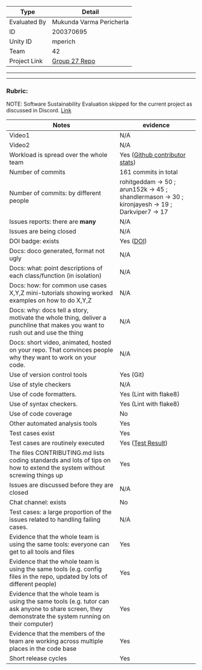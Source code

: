 |Type| Detail|
|--------|-------|
| Evaluated By | Mukunda Varma Pericherla |
| ID | 200370695 |
| Unity ID | mperich |
| Team | 42 |
| Project Link | [Group 27 Repo](https://github.com/rohitgeddam/CSC510_HW1/tree/HW2) |

******
******

### Rubric:

NOTE: Software Sustainability Evaluation skipped for the current project as discussed in Discord. [Link](https://discord.com/channels/1009547855301718107/1009549425288429608/1023416944101163069)

|Notes|evidence|
|-----|---------|
|Video1| N/A | 
|Video2| N/A | 
|Workload is spread over the whole team | Yes ([Github contributor stats](https://github.com/rohitgeddam/CSC510_HW1/graphs/contributors)) |
|Number of commits| 161 commits in total |
|Number of commits: by different people| rohitgeddam -> 50 ; arun152k -> 45 ; shandlermason -> 30 ; kironjayesh -> 19 ; Darkviper7 -> 17 |
|Issues reports: there are **many**| N/A |
|Issues are being closed| N/A |
|DOI badge: exists| Yes ([DOI](https://doi.org/10.5281/zenodo.7061868)) |
|Docs: doco generated, format not ugly | N/A |
|Docs: what: point descriptions of each class/function (in isolation) | N/A |
|Docs: how: for common use cases X,Y,Z mini-tutorials showing worked examples on how to do X,Y,Z| N/A | 
|Docs: why: docs tell a story, motivate the whole thing, deliver a punchline that makes you want to rush out and use the thing| N/A |
|Docs: short video, animated, hosted on your repo. That convinces people why they want to work on your code.| N/A |
|Use of version control tools| Yes (Git) |
|Use of style checkers | N/A |
|Use of code formatters. | Yes (Lint with flake8) |
|Use of syntax checkers. | Yes (Lint with flake8) |
|Use of code coverage | No |
|Other automated analysis tools| Yes |
|Test cases exist| Yes |
|Test cases are routinely executed| Yes ([Test Result](https://github.com/rohitgeddam/CSC510_HW1/actions/runs/3152927462/jobs/5128770861))|
|The files CONTRIBUTING.md lists coding standards and lots of tips on how to extend the system without screwing things up| Yes |
|Issues are discussed before they are closed| N/A |
|Chat channel: exists| No |
|Test cases: a large proportion of the issues related to handling failing cases.| N/A |
|Evidence that the whole team is using the same tools: everyone can get to all tools and files| Yes |
|Evidence that the whole team is using the same tools (e.g. config files in the repo, updated by lots of different people)| Yes |
|Evidence that the whole team is using the same tools (e.g. tutor can ask anyone to share screen, they demonstrate the system running on their computer)| Yes |
|Evidence that the members of the team are working across multiple places in the code base| Yes |
|Short release cycles | Yes |